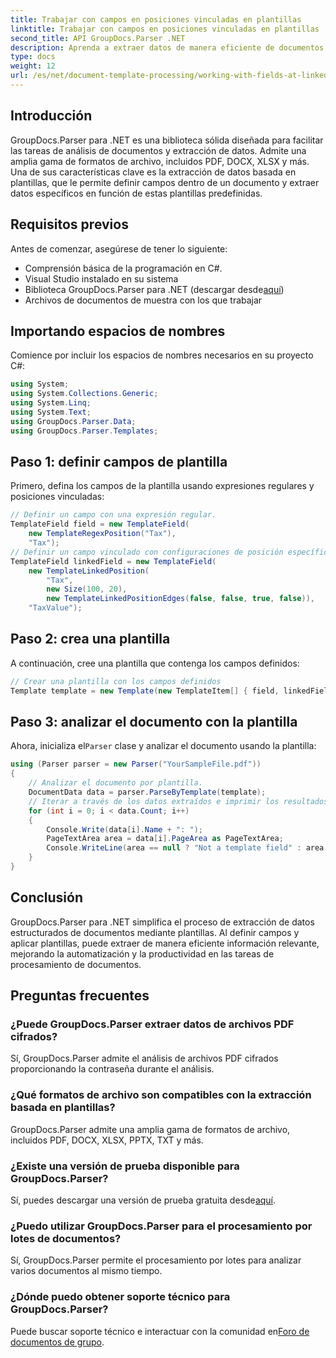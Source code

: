 ```yaml
---
title: Trabajar con campos en posiciones vinculadas en plantillas
linktitle: Trabajar con campos en posiciones vinculadas en plantillas
second_title: API GroupDocs.Parser .NET
description: Aprenda a extraer datos de manera eficiente de documentos usando GroupDocs.Parser para .NET. Tutorial paso a paso con ejemplos de código.
type: docs
weight: 12
url: /es/net/document-template-processing/working-with-fields-at-linked-positions-in-templates/
---
```

## Introducción
GroupDocs.Parser para .NET es una biblioteca sólida diseñada para facilitar las tareas de análisis de documentos y extracción de datos. Admite una amplia gama de formatos de archivo, incluidos PDF, DOCX, XLSX y más. Una de sus características clave es la extracción de datos basada en plantillas, que le permite definir campos dentro de un documento y extraer datos específicos en función de estas plantillas predefinidas.
## Requisitos previos
Antes de comenzar, asegúrese de tener lo siguiente:
- Comprensión básica de la programación en C#.
- Visual Studio instalado en su sistema
-  Biblioteca GroupDocs.Parser para .NET (descargar desde[aquí](https://releases.groupdocs.com/parser/net/))
- Archivos de documentos de muestra con los que trabajar

## Importando espacios de nombres
Comience por incluir los espacios de nombres necesarios en su proyecto C#:
```csharp
using System;
using System.Collections.Generic;
using System.Linq;
using System.Text;
using GroupDocs.Parser.Data;
using GroupDocs.Parser.Templates;
```
## Paso 1: definir campos de plantilla
Primero, defina los campos de la plantilla usando expresiones regulares y posiciones vinculadas:
```csharp
// Definir un campo con una expresión regular.
TemplateField field = new TemplateField(
    new TemplateRegexPosition("Tax"),
    "Tax");
// Definir un campo vinculado con configuraciones de posición específicas
TemplateField linkedField = new TemplateField(
    new TemplateLinkedPosition(
        "Tax",
        new Size(100, 20),
        new TemplateLinkedPositionEdges(false, false, true, false)),
    "TaxValue");
```
## Paso 2: crea una plantilla
A continuación, cree una plantilla que contenga los campos definidos:
```csharp
// Crear una plantilla con los campos definidos
Template template = new Template(new TemplateItem[] { field, linkedField });
```
## Paso 3: analizar el documento con la plantilla
 Ahora, inicializa el`Parser` clase y analizar el documento usando la plantilla:
```csharp
using (Parser parser = new Parser("YourSampleFile.pdf"))
{
    // Analizar el documento por plantilla.
    DocumentData data = parser.ParseByTemplate(template);
    // Iterar a través de los datos extraídos e imprimir los resultados
    for (int i = 0; i < data.Count; i++)
    {
        Console.Write(data[i].Name + ": ");
        PageTextArea area = data[i].PageArea as PageTextArea;
        Console.WriteLine(area == null ? "Not a template field" : area.Text);
    }
}
```

## Conclusión
GroupDocs.Parser para .NET simplifica el proceso de extracción de datos estructurados de documentos mediante plantillas. Al definir campos y aplicar plantillas, puede extraer de manera eficiente información relevante, mejorando la automatización y la productividad en las tareas de procesamiento de documentos.

## Preguntas frecuentes
### ¿Puede GroupDocs.Parser extraer datos de archivos PDF cifrados?
Sí, GroupDocs.Parser admite el análisis de archivos PDF cifrados proporcionando la contraseña durante el análisis.
### ¿Qué formatos de archivo son compatibles con la extracción basada en plantillas?
GroupDocs.Parser admite una amplia gama de formatos de archivo, incluidos PDF, DOCX, XLSX, PPTX, TXT y más.
### ¿Existe una versión de prueba disponible para GroupDocs.Parser?
 Sí, puedes descargar una versión de prueba gratuita desde[aquí](https://releases.groupdocs.com/).
### ¿Puedo utilizar GroupDocs.Parser para el procesamiento por lotes de documentos?
Sí, GroupDocs.Parser permite el procesamiento por lotes para analizar varios documentos al mismo tiempo.
### ¿Dónde puedo obtener soporte técnico para GroupDocs.Parser?
 Puede buscar soporte técnico e interactuar con la comunidad en[Foro de documentos de grupo](https://forum.groupdocs.com/c/parser/17).